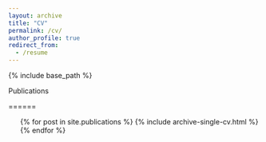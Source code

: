 ```yaml
---
layout: archive
title: "CV"
permalink: /cv/
author_profile: true
redirect_from:
  - /resume
---
```


{% include base_path %}

Publications

======
  <ul>{% for post in site.publications %}
    {% include archive-single-cv.html %}
  {% endfor %}</ul>
  
